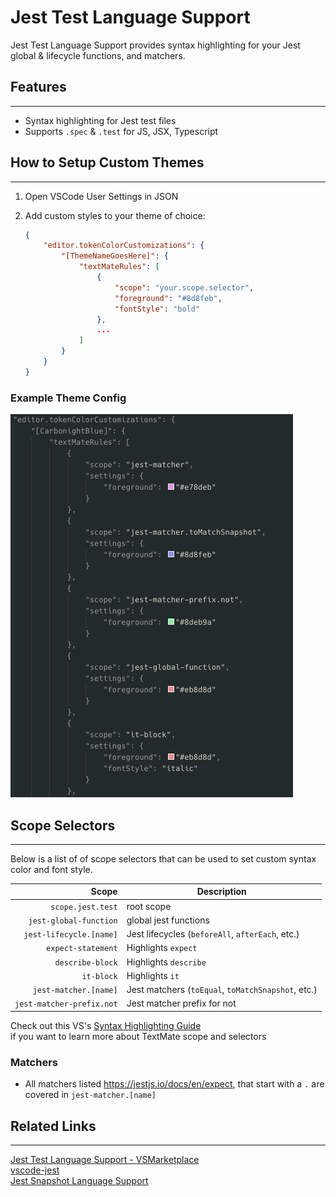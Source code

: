 # Jest Test Language Support

Jest Test Language Support provides syntax highlighting for your Jest global & lifecycle functions, and matchers. 

## Features
-----------

- Syntax highlighting for Jest test files  
- Supports `.spec` & `.test` for JS, JSX, Typescript

## How to Setup Custom Themes 
-----------------------------
 
1. Open VSCode User Settings in JSON  

2. Add custom styles to your theme of choice:
    ```json
    {
        "editor.tokenColorCustomizations": {
            "[ThemeNameGoesHere]": {
                "textMateRules": [
                    {
                        "scope": "your.scope.selector",
                        "foreground": "#8d8feb",
                        "fontStyle": "bold"
                    },
                    ...
                ]
            }
        }
    } 
    ```
 ### Example Theme Config   
 ![Example Theme Config](https://raw.githubusercontent.com/dplain90/jest-test-language-support/master/example-theme-config.png)

## Scope Selectors
------------------

Below is a list of of scope selectors that can be used to set custom syntax color and font style.  

|  Scope                      | Description                                        |
| --------------------------: | ----------------------------------------------     |
|  `scope.jest.test`          | root scope                                         |
|  `jest-global-function`     | global jest functions                              |
|  `jest-lifecycle.[name]`    | Jest lifecycles (`beforeAll`, `afterEach`, etc.)   |
|  `expect-statement`         | Highlights `expect`                                |
|  `describe-block`           | Highlights `describe`                              |
|  `it-block`                 | Highlights `it`                                    |
|  `jest-matcher.[name]`      | Jest matchers (`toEqual`, `toMatchSnapshot`, etc.) |  
|  `jest-matcher-prefix.not`  | Jest matcher prefix for not                        |

Check out this VS's [Syntax Highlighting Guide](https://code.visualstudio.com/api/language-extensions/syntax-highlight-guide)   
if you want to learn more about TextMate scope and selectors 

### Matchers
  - All matchers listed <https://jestjs.io/docs/en/expect>, that start with a `.` are covered in `jest-matcher.[name]` 


## Related Links
----------------
 [Jest Test Language Support - VSMarketplace](https://marketplace.visualstudio.com/items?itemName=dplain.jest-test-language-support)  
 [vscode-jest](https://github.com/jest-community/vscode-jest)  
 [Jest Snapshot Language Support](https://github.com/tlent/jest-snapshot-language-support)  